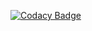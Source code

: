 [![Codacy Badge](https://api.codacy.com/project/badge/Grade/2361b4ead8d44c25bfb3938f11ef0163)](https://www.codacy.com/app/vishnuthejareddy/vishnutheja?utm_source=github.com&amp;utm_medium=referral&amp;utm_content=vishnuthejareddy/vishnutheja&amp;utm_campaign=Badge_Grade)
